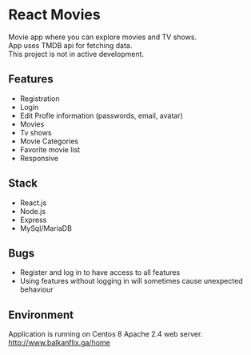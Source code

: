 # React Movies

Movie app where you can explore movies and TV shows.<br/>
App uses TMDB api for fetching data.<br/>
This project is not in active development.

## Features

- Registration
- Login
- Edit Profle information (passwords, email, avatar)
- Movies
- Tv shows
- Movie Categories
- Favorite movie list
- Responsive

## Stack

- React.js
- Node.js
- Express
- MySql/MariaDB

## Bugs

- Register and log in to have access to all features
- Using features without logging in will sometimes cause unexpected behaviour


## Environment

Application is running on Centos 8 Apache 2.4 web server.
http://www.balkanflix.ga/home

